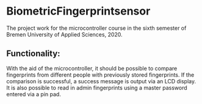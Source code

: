 # BiometricFingerprintsensor
 The project work for the microcontroller course in the sixth semester of Bremen University of Applied Sciences, 2020.

## Functionality:
With the aid of the microcontroller, it should be possible to compare fingerprints from different people with previously stored fingerprints. If the comparison is successful, a success message is output via an LCD display. It is also possible to read in admin fingerprints using a master password entered via a pin pad.